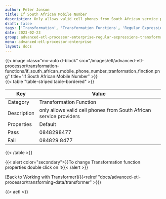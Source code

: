 ```yaml
---
author: Peter Jonson
title: If South African Mobile Number
description: Only allows valid cell phones from South African service providers
draft: false
tags: ['Transformation', 'Transformation Functions', 'Regular Expressions']
date: 2023-02-23
group: advanced-etl-processor-enterprise-regular-expressions-transformation
menu: advanced-etl-processor-enterprise
layout: docs
---
```


{{< image class="mx-auto d-block"  src="/images/etl/advanced-etl-processor/transformation-functions/if_south_african_mobile_phone_number_tranformation_finction.png" title="If South African Mobile Number" >}}
\
{{< table "table-striped table-bordered" >}}

| Key         | Value                                                              |
| ----------- | ------------------------------------------------------------------ |
| Category    | Transformation Function                                            |
| Description | only allows valid cell phones from South African service providers |
| Properties  | Default                                                            |
| Pass        | 0848298477                                                         |
| Fail        | 084829 8477                                                        |

{{< /table >}}

{{< alert color="secondary">}}To change Transformation function properties double click on it{{< /alert >}}

[Back to Working with Transformer]({{<relref "docs/advanced-etl-processor/transforming-data/transformer" >}})

{{< aetl >}}
